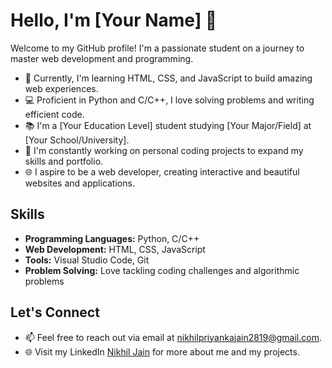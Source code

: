 # Hello, I'm [Your Name] 🚀

Welcome to my GitHub profile! I'm a passionate student on a journey to master web development and programming.

- 🌱 Currently, I'm learning HTML, CSS, and JavaScript to build amazing web experiences.
- 💻 Proficient in Python and C/C++, I love solving problems and writing efficient code.
- 📚 I'm a [Your Education Level] student studying [Your Major/Field] at [Your School/University].
- 🔭 I'm constantly working on personal coding projects to expand my skills and portfolio.
- 🌐 I aspire to be a web developer, creating interactive and beautiful websites and applications.

## Skills

- **Programming Languages:** Python, C/C++
- **Web Development:** HTML, CSS, JavaScript
- **Tools:** Visual Studio Code, Git
- **Problem Solving:** Love tackling coding challenges and algorithmic problems

## Let's Connect

- 📫 Feel free to reach out via email at [nikhilpriyankajain2819@gmail.com](mailto:nikhilpriyankajain2819@gmail.com).
- 🌐 Visit my LinkedIn [Nikhil Jain](https://www.linkedin.com/in/itsNikhilJain/) for more about me and my projects.
